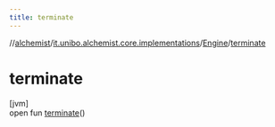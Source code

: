```yaml
---
title: terminate
---
```

//[alchemist](../../../index.html)/[it.unibo.alchemist.core.implementations](../index.html)/[Engine](index.html)/[terminate](terminate.html)



# terminate



[jvm]\
open fun [terminate](terminate.html)()




